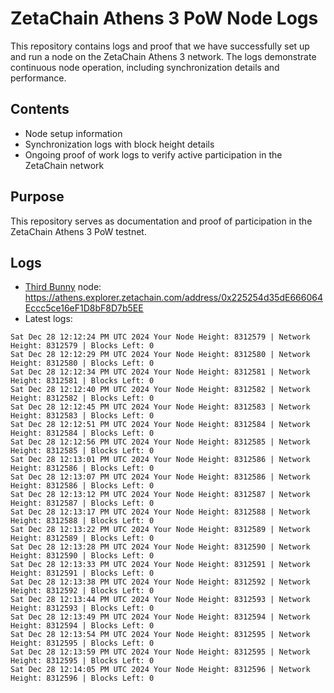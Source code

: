 # ZetaChain Athens 3 PoW Node Logs
This repository contains logs and proof that we have successfully set up and run a node on the ZetaChain Athens 3 network. The logs demonstrate continuous node operation, including synchronization details and performance.

## Contents
- Node setup information
- Synchronization logs with block height details
- Ongoing proof of work logs to verify active participation in the ZetaChain network

## Purpose
This repository serves as documentation and proof of participation in the ZetaChain Athens 3 PoW testnet.

## Logs

- [Third Bunny](https://thirdbunny.xyz/) node: https://athens.explorer.zetachain.com/address/0x225254d35dE666064Eccc5ce16eF1D8bF8D7b5EE
- Latest logs:
```
Sat Dec 28 12:12:24 PM UTC 2024 Your Node Height: 8312579 | Network Height: 8312579 | Blocks Left: 0
Sat Dec 28 12:12:29 PM UTC 2024 Your Node Height: 8312580 | Network Height: 8312580 | Blocks Left: 0
Sat Dec 28 12:12:34 PM UTC 2024 Your Node Height: 8312581 | Network Height: 8312581 | Blocks Left: 0
Sat Dec 28 12:12:40 PM UTC 2024 Your Node Height: 8312582 | Network Height: 8312582 | Blocks Left: 0
Sat Dec 28 12:12:45 PM UTC 2024 Your Node Height: 8312583 | Network Height: 8312583 | Blocks Left: 0
Sat Dec 28 12:12:51 PM UTC 2024 Your Node Height: 8312584 | Network Height: 8312584 | Blocks Left: 0
Sat Dec 28 12:12:56 PM UTC 2024 Your Node Height: 8312585 | Network Height: 8312585 | Blocks Left: 0
Sat Dec 28 12:13:01 PM UTC 2024 Your Node Height: 8312586 | Network Height: 8312586 | Blocks Left: 0
Sat Dec 28 12:13:07 PM UTC 2024 Your Node Height: 8312586 | Network Height: 8312586 | Blocks Left: 0
Sat Dec 28 12:13:12 PM UTC 2024 Your Node Height: 8312587 | Network Height: 8312587 | Blocks Left: 0
Sat Dec 28 12:13:17 PM UTC 2024 Your Node Height: 8312588 | Network Height: 8312588 | Blocks Left: 0
Sat Dec 28 12:13:22 PM UTC 2024 Your Node Height: 8312589 | Network Height: 8312589 | Blocks Left: 0
Sat Dec 28 12:13:28 PM UTC 2024 Your Node Height: 8312590 | Network Height: 8312590 | Blocks Left: 0
Sat Dec 28 12:13:33 PM UTC 2024 Your Node Height: 8312591 | Network Height: 8312591 | Blocks Left: 0
Sat Dec 28 12:13:38 PM UTC 2024 Your Node Height: 8312592 | Network Height: 8312592 | Blocks Left: 0
Sat Dec 28 12:13:44 PM UTC 2024 Your Node Height: 8312593 | Network Height: 8312593 | Blocks Left: 0
Sat Dec 28 12:13:49 PM UTC 2024 Your Node Height: 8312594 | Network Height: 8312594 | Blocks Left: 0
Sat Dec 28 12:13:54 PM UTC 2024 Your Node Height: 8312595 | Network Height: 8312595 | Blocks Left: 0
Sat Dec 28 12:13:59 PM UTC 2024 Your Node Height: 8312595 | Network Height: 8312595 | Blocks Left: 0
Sat Dec 28 12:14:05 PM UTC 2024 Your Node Height: 8312596 | Network Height: 8312596 | Blocks Left: 0
```
